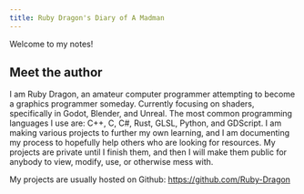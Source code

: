 ```yaml
---
title: Ruby Dragon's Diary of A Madman
---
```


Welcome to my notes!

## Meet the author

I am Ruby Dragon, an amateur computer programmer attempting to become a graphics programmer someday. Currently focusing on shaders, specifically in Godot, Blender, and Unreal. The most common programming languages I use are: C++, C, C#, Rust, GLSL, Python, and GDScript. I am making various projects to further my own learning, and I am documenting my process to hopefully help others who are looking for resources. My projects are private until I finish them, and then I will make them public for anybody to view, modify, use, or otherwise mess with.

My projects are usually hosted on Github: https://github.com/Ruby-Dragon



